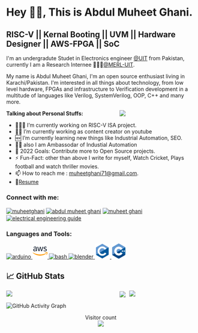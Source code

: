# Hey 👋🏽, This is Abdul Muheet Ghani.

## RISC-V || Kernal Booting || UVM || Hardware Designer || AWS-FPGA || SoC

I'm an undergradute Studet in Electronics engineer [@UIT](https://www.uit.edu/) from Pakistan, currently I am a Research Internee 👨🏽‍💼[@MERL-UIT](https://github.com/merledu).

My name is Abdul Muheet Ghani, I'm an open source enthusiast living in Karachi/Pakistan. I'm interested in all things about technology, from low level hardware, FPGAs and infrastructure to Verification development in a multitude of languages like Verilog, SystemVerilog, OOP, C++ and many more.

<img width="40%" src="Yy7O.gif" align="right" />

**Talking about Personal Stuffs:**

- 👨🏽‍💻 I’m currently working on RISC-V ISA project.
- :man_teacher: I’m currently working as content creator on youtube
- :new: I’m currently learning new things like Industrial Automation, SEO.
- :man_health_worker: also I am Ambassodar of Industial Automation
- 💬 2022 Goals: Contribute more to Open Source projects.
- ⚡️ Fun-Fact: other than above I write for myself, Watch Cricket, Plays football and watch thriller movies.
- 📫 How to reach me : muheetghani71@gmail.com.
- 📝[Resume](https://github.com/Abdul-muheet-ghani/Abdul-muheet-ghani/blob/main/Abdul%20Muheet%20Ghani%20CV(1).pdf)

<h3 align="left">Connect with me:</h3>
<p align="left">
<a href="https://twitter.com/muheetghani" target="blank"><img align="center" src="https://raw.githubusercontent.com/rahuldkjain/github-profile-readme-generator/master/src/images/icons/Social/twitter.svg" alt="muheetghani" height="30" width="40" /></a>
<a href="https://linkedin.com/in/abdul muheet ghani" target="blank"><img align="center" src="https://raw.githubusercontent.com/rahuldkjain/github-profile-readme-generator/master/src/images/icons/Social/linked-in-alt.svg" alt="abdul muheet ghani" height="30" width="40" /></a>
<a href="https://fb.com/muheet ghani" target="blank"><img align="center" src="https://raw.githubusercontent.com/rahuldkjain/github-profile-readme-generator/master/src/images/icons/Social/facebook.svg" alt="muheet ghani" height="30" width="40" /></a>
<a href="https://www.youtube.com/c/electrical engineering guide" target="blank"><img align="center" src="https://raw.githubusercontent.com/rahuldkjain/github-profile-readme-generator/master/src/images/icons/Social/youtube.svg" alt="electrical engineering guide" height="30" width="40" /></a>
</p>

<h3 align="left">Languages and Tools:</h3>
<p align="left"> <a href="https://www.arduino.cc/" target="_blank" rel="noreferrer"> <img src="https://cdn.worldvectorlogo.com/logos/arduino-1.svg" alt="arduino" width="40" height="40"/> </a> <a href="https://aws.amazon.com" target="_blank" rel="noreferrer"> <img src="https://raw.githubusercontent.com/devicons/devicon/master/icons/amazonwebservices/amazonwebservices-original-wordmark.svg" alt="aws" width="40" height="40"/> </a> <a href="https://www.gnu.org/software/bash/" target="_blank" rel="noreferrer"> <img src="https://www.vectorlogo.zone/logos/gnu_bash/gnu_bash-icon.svg" alt="bash" width="40" height="40"/> </a> <a href="https://www.blender.org/" target="_blank" rel="noreferrer"> <img src="https://download.blender.org/branding/community/blender_community_badge_white.svg" alt="blender" width="40" height="40"/> </a> <a href="https://www.cprogramming.com/" target="_blank" rel="noreferrer"> <img src="https://raw.githubusercontent.com/devicons/devicon/master/icons/c/c-original.svg" alt="c" width="40" height="40"/> </a> <a href="https://www.w3schools.com/cpp/" target="_blank" rel="noreferrer"> <img src="https://raw.githubusercontent.com/devicons/devicon/master/icons/cplusplus/cplusplus-original.svg" alt="cplusplus" width="40" height="40"/> </a> </p>

## &#x1f4c8; GitHub Stats

<img align="left" src="https://github-readme-stats.vercel.app/api?username=Abdul-Muheet-Ghani&count_public=true&&count_private=true&show_icons=true&theme=radical&&include_all_commits=true" width=60% ><img align="right" src="https://github-readme-stats.vercel.app/api/top-langs/?username=Abdul-Muheet-Ghani&count_private=true&theme=radical" width="35%">
<img align="center" src="https://github-readme-streak-stats.herokuapp.com/?user=Abdul-Muheet-Ghani&theme=radical"  width=60% />

![GitHub Activity Graph](https://activity-graph.herokuapp.com/graph?username=Abdul-Muheet-Ghani&bg_color=000000&color=4fff67&line=4fff67&point=ffffff&area=true&hide_border=true)  

<p align="center"> 
  Visitor count<br>
  <img src="https://profile-counter.glitch.me/Abdul-muheet-ghani/count.svg" />
</p>
